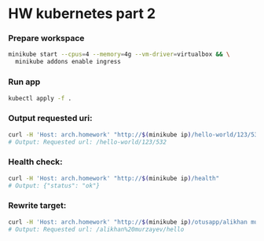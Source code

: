 # HW kubernetes part 2

### Prepare workspace

```bash
minikube start --cpus=4 --memory=4g --vm-driver=virtualbox && \
  minikube addons enable ingress
```

### Run app

```bash
kubectl apply -f .
```

### Output requested uri:

```bash
curl -H 'Host: arch.homework' "http://$(minikube ip)/hello-world/123/532"
# Output: Requested url: /hello-world/123/532
```

### Health check:

```bash
curl -H 'Host: arch.homework' "http://$(minikube ip)/health"
# Output: {"status": "ok"}
```

### Rewrite target:

```bash
curl -H 'Host: arch.homework' "http://$(minikube ip)/otusapp/alikhan murzayev/hello"
# Output: Requested url: /alikhan%20murzayev/hello
```

